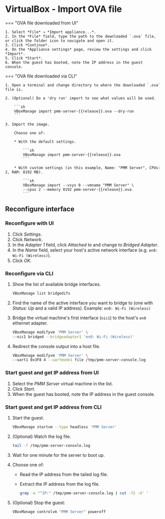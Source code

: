 # VirtualBox - Import OVA file

=== "OVA file downloaded from UI"

    1. Select *File* → *Import appliance...*.
    2. In the *File* field, type the path to the downloaded `.ova` file, or click the folder icon to navigate and open it.
    3. Click *Continue*.
    4. On the *Appliance settings* page, review the settings and click *Import*.
    5. Click *Start*.
    6. When the guest has booted, note the IP address in the guest console.

=== "OVA file downloaded via CLI"

    1. Open a terminal and change directory to where the downloaded `.ova` file is.

    2. (Optional) Do a 'dry run' import to see what values will be used.

        ```sh
        VBoxManage import pmm-server-{{release}}.ova --dry-run
        ```

    3. Import the image.
        
        Choose one of:
        
        * With the default settings.

            ```sh
            VBoxManage import pmm-server-{{release}}.ova
            ```

        * With custom settings (in this example, Name: "PMM Server", CPUs: 2, RAM: 8192 MB).

            ```sh
            VBoxManage import --vsys 0 --vmname "PMM Server" \
            --cpus 2 --memory 8192 pmm-server-{{release}}.ova
            ```

## Reconfigure interface

### Reconfigure with UI

1. Click *Settings*.
2. Click *Network*.
3. In the *Adapter 1* field, click *Attached to* and change to *Bridged Adapter*.
4. In the *Name* field, select your host's active network interface (e.g. `en0: Wi-Fi (Wireless)`).
5. Click *OK*.

### Reconfigure via CLI

1. Show the list of available bridge interfaces.

    ```sh
    VBoxManage list bridgedifs
    ```

2. Find the name of the active interface you want to bridge to (one with *Status: Up* and a valid IP address). Example: `en0: Wi-Fi (Wireless)`

3. Bridge the virtual machine's first interface (`nic1`) to the host's `en0` ethernet adapter.

    ```sh
    VBoxManage modifyvm 'PMM Server' \
    --nic1 bridged --bridgeadapter1 'en0: Wi-Fi (Wireless)'
    ```

4. Redirect the console output into a host file.

    ```sh
    VBoxManage modifyvm 'PMM Server' \
    --uart1 0x3F8 4 --uartmode1 file /tmp/pmm-server-console.log
    ```

### Start guest and get IP address from UI

1. Select the *PMM Server* virtual machine in the list.
2. Click *Start*.
3. When the guest has booted, note the IP address in the guest console.

### Start guest and get IP address from CLI

1. Start the guest.

    ```sh
    VBoxManage startvm --type headless 'PMM Server'
    ```

2. (Optional) Watch the log file.

    ```sh
    tail -f /tmp/pmm-server-console.log
    ```

3. Wait for one minute for the server to boot up.

4. Choose one of:

    - Read the IP address from the tailed log file.
    - Extract the IP address from the log file.

        ```sh
        grep -e "^IP:" /tmp/pmm-server-console.log | cut -f2 -d' '
        ```

5. (Optional) Stop the guest:

    ```sh
    VBoxManage controlvm "PMM Server" poweroff